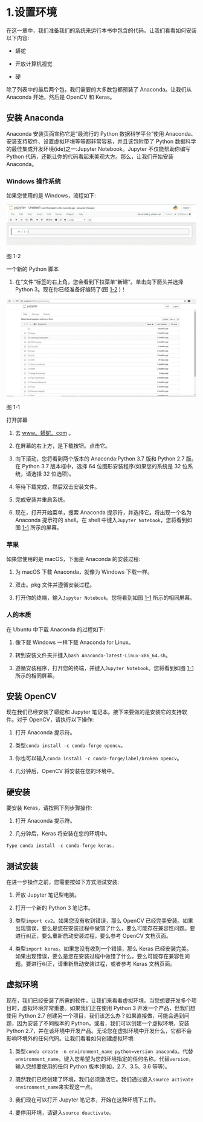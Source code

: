 # 1.设置环境

在这一章中，我们准备我们的系统来运行本书中包含的代码。让我们看看如何安装以下内容:

*   蟒蛇

*   开放计算机视觉

*   硬

除了列表中的最后两个包，我们需要的大多数包都预装了 Anaconda。让我们从 Anaconda 开始，然后是 OpenCV 和 Keras。

## 安装 Anaconda

Anaconda 安装页面宣称它是“最流行的 Python 数据科学平台”使用 Anaconda、安装支持软件、设置虚拟环境等等都非常容易，并且该包附带了 Python 数据科学的最佳集成开发环境(ide)之一:Jupyter Notebook。Jupyter 不仅能帮助你编写 Python 代码，还能让你的代码看起来美观大方。那么，让我们开始安装 Anaconda。

### Windows 操作系统

如果您使用的是 Windows，流程如下:

![img/471189_1_En_1_Fig2_HTML.jpg](img/471189_1_En_1_Fig2_HTML.jpg)

图 1-2

一个新的 Python 脚本

1.  在“文件”标签的右上角，您会看到下拉菜单“新建”。单击向下箭头并选择 Python 3。现在你已经准备好编码了(图 [1-2](#Fig2) )！

![img/471189_1_En_1_Fig1_HTML.jpg](img/471189_1_En_1_Fig1_HTML.jpg)

图 1-1

打开屏幕

1.  去 [www。蟒蛇。com](http://www.anaconda.com) 。

2.  在屏幕的右上方，是下载按钮。点击它。

3.  向下滚动，您将看到两个版本的 Anaconda:Python 3.7 版和 Python 2.7 版。在 Python 3.7 版本框中，选择 64 位图形安装程序(如果您的系统是 32 位系统，请选择 32 位选项)。

4.  等待下载完成，然后双击安装文件。

5.  完成安装并重启系统。

6.  现在，打开开始菜单，搜索 Anaconda 提示符，并选择它。将出现一个名为 Anaconda 提示符的 shell。在 shell 中键入`Jupyter Notebook`，您将看到如图 [1-1](#Fig1) 所示的屏幕。

### 苹果

如果您使用的是 macOS，下面是 Anaconda 的安装过程:

1.  为 macOS 下载 Anaconda，就像为 Windows 下载一样。

2.  双击。pkg 文件并遵循安装过程。

3.  打开你的终端，输入`Jupyter Notebook`。您将看到如图 [1-1](#Fig1) 所示的相同屏幕。

### 人的本质

在 Ubuntu 中下载 Anaconda 的过程如下:

1.  像下载 Windows 一样下载 Anaconda for Linux。

2.  转到安装文件夹并键入`bash Anaconda-latest-Linux-x86_64.sh`。

3.  遵循安装程序，打开您的终端，并键入`Jupyter Notebook`。您将看到如图 [1-1](#Fig1) 所示的相同屏幕。

## 安装 OpenCV

现在我们已经安装了蟒蛇和 Jupyter 笔记本。接下来要做的是安装它的支持软件。对于 OpenCV，请执行以下操作:

1.  打开 Anaconda 提示符。

2.  类型`conda install -c conda-forge opencv`。

3.  你也可以输入`conda install -c conda-forge/label/broken opencv`。

4.  几分钟后，OpenCV 将安装在您的环境中。

## 硬安装

要安装 Keras，请按照下列步骤操作:

1.  打开 Anaconda 提示符。

1.  几分钟后，Keras 将安装在您的环境中。

```py
Type conda install -c conda-forge keras.

```

## 测试安装

在进一步操作之前，您需要按如下方式测试安装:

1.  开放 Jupyter 笔记型电脑。

2.  打开一个新的 Python 3 笔记本。

3.  类型`import cv2`。如果您没有收到错误，那么 OpenCV 已经完美安装。如果出现错误，要么是您在安装过程中做错了什么，要么可能存在兼容性问题。要进行纠正，要么重新启动安装过程，要么参考 OpenCV 文档页面。

4.  类型`import keras`。如果您没有收到一个错误，那么 Keras 已经安装完美。如果出现错误，要么是您在安装过程中做错了什么，要么可能存在兼容性问题。要进行纠正，请重新启动安装过程，或者参考 Keras 文档页面。

## 虚拟环境

现在，我们已经安装了所需的软件，让我们来看看虚拟环境。当您想要开发多个项目时，虚拟环境非常重要。如果我们正在使用 Python 3 开发一个产品，但我们想使用 Python 2.7 创建另一个项目，我们该怎么办？如果直接做，可能会遇到问题，因为安装了不同版本的 Python。或者，我们可以创建一个虚拟环境，安装 Python 2.7，并在该环境中开发产品。无论您在虚拟环境中开发什么，它都不会影响环境外的任何代码。让我们看看如何创建虚拟环境:

1.  类型`conda create -n environment_name python=version anaconda`。代替`environment_name`，键入您希望为您的环境指定的任何名称。代替`version`，输入您想要使用的任何 Python 版本(例如，2.7、3.5、3.6 等等)。

2.  既然我们已经创建了环境，我们必须激活它。我们通过键入`source activate environment_name`来实现这一点。

3.  我们现在可以打开 Jupyter 笔记本，开始在这种环境下工作。

4.  要停用环境，请键入`source deactivate`。